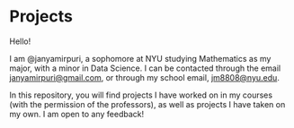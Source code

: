 # Projects

Hello!

I am @janyamirpuri, a sophomore at NYU studying Mathematics as my major, with a minor in Data Science.
I can be contacted through the email janyamirpuri@gmail.com, or through my school email, jm8808@nyu.edu.

In this repository, you will find projects I have worked on in my courses (with the permission of the professors), as well as projects I have taken on my own.
I am open to any feedback! 
